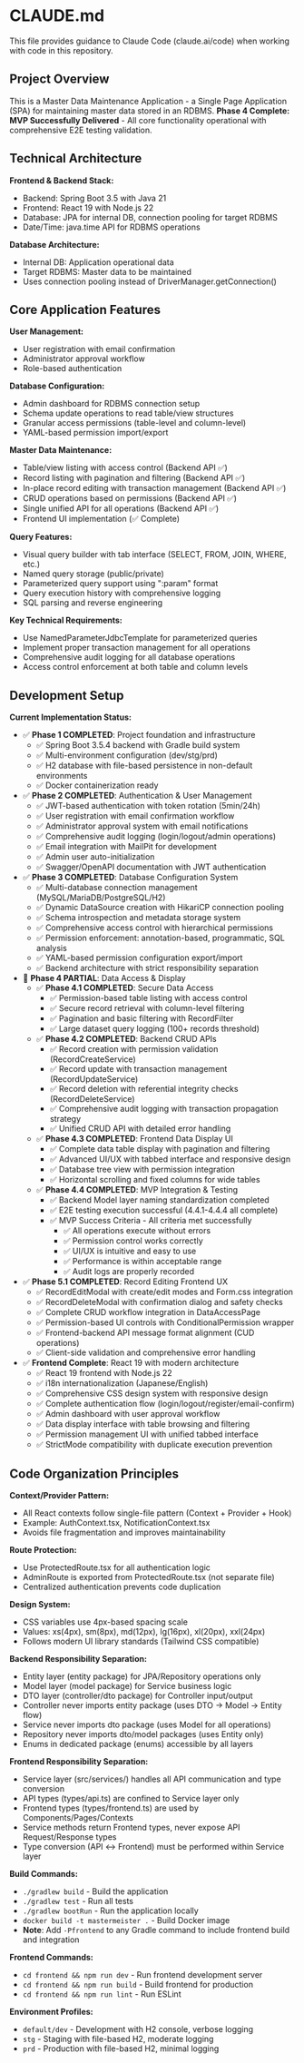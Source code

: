 # CLAUDE.md

This file provides guidance to Claude Code (claude.ai/code) when working with code in this repository.

## Project Overview

This is a Master Data Maintenance Application - a Single Page Application (SPA) for maintaining master data stored in an RDBMS. **Phase 4 Complete: MVP Successfully Delivered** - All core functionality operational with comprehensive E2E testing validation.

## Technical Architecture

**Frontend & Backend Stack:**
- Backend: Spring Boot 3.5 with Java 21
- Frontend: React 19 with Node.js 22
- Database: JPA for internal DB, connection pooling for target RDBMS
- Date/Time: java.time API for RDBMS operations

**Database Architecture:**
- Internal DB: Application operational data
- Target RDBMS: Master data to be maintained
- Uses connection pooling instead of DriverManager.getConnection()

## Core Application Features

**User Management:**
- User registration with email confirmation
- Administrator approval workflow
- Role-based authentication

**Database Configuration:**
- Admin dashboard for RDBMS connection setup
- Schema update operations to read table/view structures
- Granular access permissions (table-level and column-level)
- YAML-based permission import/export

**Master Data Maintenance:**
- Table/view listing with access control (Backend API ✅)
- Record listing with pagination and filtering (Backend API ✅)
- In-place record editing with transaction management (Backend API ✅)
- CRUD operations based on permissions (Backend API ✅)
- Single unified API for all operations (Backend API ✅)
- Frontend UI implementation (✅ Complete)

**Query Features:**
- Visual query builder with tab interface (SELECT, FROM, JOIN, WHERE, etc.)
- Named query storage (public/private)
- Parameterized query support using ":param" format
- Query execution history with comprehensive logging
- SQL parsing and reverse engineering

**Key Technical Requirements:**
- Use NamedParameterJdbcTemplate for parameterized queries
- Implement proper transaction management for all operations
- Comprehensive audit logging for all database operations
- Access control enforcement at both table and column levels

## Development Setup

**Current Implementation Status:**
- ✅ **Phase 1 COMPLETED**: Project foundation and infrastructure
  - ✅ Spring Boot 3.5.4 backend with Gradle build system
  - ✅ Multi-environment configuration (dev/stg/prd)
  - ✅ H2 database with file-based persistence in non-default environments
  - ✅ Docker containerization ready
- ✅ **Phase 2 COMPLETED**: Authentication & User Management
  - ✅ JWT-based authentication with token rotation (5min/24h)
  - ✅ User registration with email confirmation workflow
  - ✅ Administrator approval system with email notifications
  - ✅ Comprehensive audit logging (login/logout/admin operations)
  - ✅ Email integration with MailPit for development
  - ✅ Admin user auto-initialization
  - ✅ Swagger/OpenAPI documentation with JWT authentication
- ✅ **Phase 3 COMPLETED**: Database Configuration System
  - ✅ Multi-database connection management (MySQL/MariaDB/PostgreSQL/H2)
  - ✅ Dynamic DataSource creation with HikariCP connection pooling
  - ✅ Schema introspection and metadata storage system
  - ✅ Comprehensive access control with hierarchical permissions
  - ✅ Permission enforcement: annotation-based, programmatic, SQL analysis
  - ✅ YAML-based permission configuration export/import
  - ✅ Backend architecture with strict responsibility separation
- 🔄 **Phase 4 PARTIAL**: Data Access & Display
  - ✅ **Phase 4.1 COMPLETED**: Secure Data Access
    - ✅ Permission-based table listing with access control
    - ✅ Secure record retrieval with column-level filtering
    - ✅ Pagination and basic filtering with RecordFilter
    - ✅ Large dataset query logging (100+ records threshold)
  - ✅ **Phase 4.2 COMPLETED**: Backend CRUD APIs
    - ✅ Record creation with permission validation (RecordCreateService)
    - ✅ Record update with transaction management (RecordUpdateService)
    - ✅ Record deletion with referential integrity checks (RecordDeleteService)
    - ✅ Comprehensive audit logging with transaction propagation strategy
    - ✅ Unified CRUD API with detailed error handling
  - ✅ **Phase 4.3 COMPLETED**: Frontend Data Display UI
    - ✅ Complete data table display with pagination and filtering
    - ✅ Advanced UI/UX with tabbed interface and responsive design
    - ✅ Database tree view with permission integration
    - ✅ Horizontal scrolling and fixed columns for wide tables
  - ✅ **Phase 4.4 COMPLETED**: MVP Integration & Testing
    - ✅ Backend Model layer naming standardization completed
    - ✅ E2E testing execution successful (4.4.1-4.4.4 all complete)
    - ✅ MVP Success Criteria - All criteria met successfully
      - ✅ All operations execute without errors
      - ✅ Permission control works correctly  
      - ✅ UI/UX is intuitive and easy to use
      - ✅ Performance is within acceptable range
      - ✅ Audit logs are properly recorded
- ✅ **Phase 5.1 COMPLETED**: Record Editing Frontend UX
  - ✅ RecordEditModal with create/edit modes and Form.css integration
  - ✅ RecordDeleteModal with confirmation dialog and safety checks
  - ✅ Complete CRUD workflow integration in DataAccessPage
  - ✅ Permission-based UI controls with ConditionalPermission wrapper
  - ✅ Frontend-backend API message format alignment (CUD operations)
  - ✅ Client-side validation and comprehensive error handling
- ✅ **Frontend Complete**: React 19 with modern architecture
  - ✅ React 19 frontend with Node.js 22
  - ✅ i18n internationalization (Japanese/English)
  - ✅ Comprehensive CSS design system with responsive design
  - ✅ Complete authentication flow (login/logout/register/email-confirm)
  - ✅ Admin dashboard with user approval workflow
  - ✅ Data display interface with table browsing and filtering
  - ✅ Permission management UI with unified tabbed interface
  - ✅ StrictMode compatibility with duplicate execution prevention

## Code Organization Principles

**Context/Provider Pattern:**
- All React contexts follow single-file pattern (Context + Provider + Hook)
- Example: AuthContext.tsx, NotificationContext.tsx
- Avoids file fragmentation and improves maintainability

**Route Protection:**
- Use ProtectedRoute.tsx for all authentication logic
- AdminRoute is exported from ProtectedRoute.tsx (not separate file)
- Centralized authentication prevents code duplication

**Design System:**
- CSS variables use 4px-based spacing scale
- Values: xs(4px), sm(8px), md(12px), lg(16px), xl(20px), xxl(24px)
- Follows modern UI library standards (Tailwind CSS compatible)

**Backend Responsibility Separation:**
- Entity layer (entity package) for JPA/Repository operations only
- Model layer (model package) for Service business logic
- DTO layer (controller/dto package) for Controller input/output
- Controller never imports entity package (uses DTO → Model → Entity flow)
- Service never imports dto package (uses Model for all operations)
- Repository never imports dto/model packages (uses Entity only)
- Enums in dedicated package (enums) accessible by all layers

**Frontend Responsibility Separation:**
- Service layer (src/services/) handles all API communication and type conversion
- API types (types/api.ts) are confined to Service layer only
- Frontend types (types/frontend.ts) are used by Components/Pages/Contexts
- Service methods return Frontend types, never expose API Request/Response types
- Type conversion (API ↔ Frontend) must be performed within Service layer

**Build Commands:**
- `./gradlew build` - Build the application
- `./gradlew test` - Run all tests
- `./gradlew bootRun` - Run the application locally
- `docker build -t mastermeister .` - Build Docker image
- **Note**: Add `-Pfrontend` to any Gradle command to include frontend build and integration

**Frontend Commands:**
- `cd frontend && npm run dev` - Run frontend development server
- `cd frontend && npm run build` - Build frontend for production
- `cd frontend && npm run lint` - Run ESLint

**Environment Profiles:**
- `default/dev` - Development with H2 console, verbose logging
- `stg` - Staging with file-based H2, moderate logging
- `prd` - Production with file-based H2, minimal logging